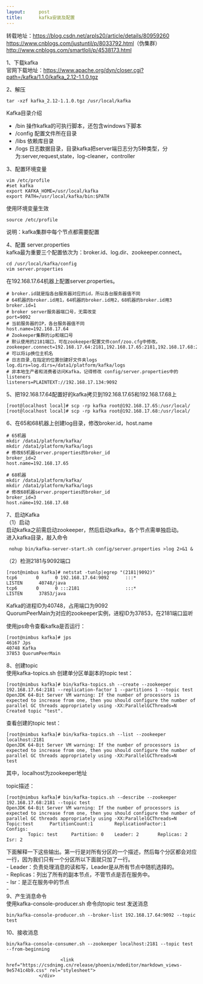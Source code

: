 ```yaml
---
layout:     post
title:      kafka安装及配置
---
```

<div id="article_content" class="article_content clearfix csdn-tracking-statistics" data-pid="blog" data-mod="popu_307" data-dsm="post">
								            <div id="content_views" class="markdown_views prism-atom-one-dark">
							<!-- flowchart 箭头图标 勿删 -->
							<svg xmlns="http://www.w3.org/2000/svg" style="display: none;"><path stroke-linecap="round" d="M5,0 0,2.5 5,5z" id="raphael-marker-block" style="-webkit-tap-highlight-color: rgba(0, 0, 0, 0);"></path></svg>
							<p>转载地址：<a href="https://blog.csdn.net/arpls20/article/details/80959260" rel="nofollow">https://blog.csdn.net/arpls20/article/details/80959260</a> <br>
                  <a href="https://www.cnblogs.com/justuntil/p/8033792.html" rel="nofollow">https://www.cnblogs.com/justuntil/p/8033792.html</a>（伪集群） <br>
                  <a href="http://www.cnblogs.com/smartloli/p/4538173.html" rel="nofollow">http://www.cnblogs.com/smartloli/p/4538173.html</a></p>

<p>1、下载kafka <br>
      官网下载地址：<a href="https://www.apache.org/dyn/closer.cgi?path=/kafka/1.1.0/kafka_2.12-1.1.0.tgz" rel="nofollow">https://www.apache.org/dyn/closer.cgi?path=/kafka/1.1.0/kafka_2.12-1.1.0.tgz</a></p>

<p>2、解压</p>



<pre class="prettyprint"><code class=" hljs lasso">tar <span class="hljs-attribute">-xzf</span> kafka_2<span class="hljs-number">.12</span><span class="hljs-subst">-</span><span class="hljs-number">1.1</span><span class="hljs-number">.0</span><span class="hljs-built_in">.</span>tgz /usr/<span class="hljs-built_in">local</span>/kafka</code></pre>

<p>Kafka目录介绍</p>

<ul>
<li>/bin 操作kafka的可执行脚本，还包含windows下脚本</li>
<li>/config 配置文件所在目录</li>
<li>/libs 依赖库目录</li>
<li>/logs 日志数据目录，目录kafka把server端日志分为5种类型，分为:server,request,state，log-cleaner，controller</li>
</ul>

<p>3、配置环境变量</p>



<pre class="prettyprint"><code class=" hljs bash">vim /etc/profile
<span class="hljs-comment">#set kafka</span>
<span class="hljs-keyword">export</span> KAFKA_HOME=/usr/local/kafka
<span class="hljs-keyword">export</span> PATH=/usr/local/kafka/bin:<span class="hljs-variable">$PATH</span></code></pre>

<p>使用环境变量生效</p>



<pre class="prettyprint"><code class=" hljs bash"><span class="hljs-built_in">source</span> /etc/profile</code></pre>

<p>说明：kafka集群中每个节点都需要配置</p>

<p>4、配置 server.properties <br>
kafka最为重要三个配置依次为：broker.id、log.dir、zookeeper.connect。</p>



<pre class="prettyprint"><code class=" hljs bash"><span class="hljs-built_in">cd</span> /usr/local/kafka/config
vim server.properties</code></pre>

<p>在192.168.17.64机器上配置server.properties。</p>



<pre class="prettyprint"><code class=" hljs vala"><span class="hljs-preprocessor"># broker.id就是指各台服务器对应的id，所以各台服务器值不同</span>
<span class="hljs-preprocessor"># 64机器的broker.id用1，64机器的broker.id用2，68机器的broker.id用3</span>
broker.id=<span class="hljs-number">1</span> 
<span class="hljs-preprocessor"># broker server服务器端口号，无需改变</span>
port=<span class="hljs-number">9092</span>
<span class="hljs-preprocessor"># 当前服务器的IP，各台服务器值不同</span>
host.name=<span class="hljs-number">192.168</span><span class="hljs-number">.17</span><span class="hljs-number">.64</span>
<span class="hljs-preprocessor"># Zookeeper集群的ip和端口号</span>
<span class="hljs-preprocessor"># 默认使用的2181端口，可在zookeeper配置文件conf/zoo.cfg中修改。</span>
zookeeper.connect=<span class="hljs-number">192.168</span><span class="hljs-number">.17</span><span class="hljs-number">.64</span>:<span class="hljs-number">2181</span>,<span class="hljs-number">192.168</span><span class="hljs-number">.17</span><span class="hljs-number">.65</span>:<span class="hljs-number">2181</span>,<span class="hljs-number">192.168</span><span class="hljs-number">.17</span><span class="hljs-number">.68</span>:<span class="hljs-number">2181</span> # 可以将ip换位主机名
<span class="hljs-preprocessor"># 日志目录,在指定的位置创建好文件夹logs</span>
log.dirs=log.dirs=/data1/platform/kafka/logs
<span class="hljs-preprocessor"># 非本地生产者和消费者访问Kafka，记得修改 config/server.properties中的listeners</span>
listeners=PLAINTEXT:<span class="hljs-comment">//192.168.17.134:9092 </span></code></pre>

<p>5、把192.168.17.64配置好的kafka拷贝到192.168.17.65和192.168.17.68上</p>

<pre class="prettyprint"><code class=" hljs perl">[root<span class="hljs-variable">@localhost</span> <span class="hljs-keyword">local</span>]<span class="hljs-comment"># scp -rp kafka root@192.168.17.65:/usr/local/</span>
[root<span class="hljs-variable">@localhost</span> <span class="hljs-keyword">local</span>]<span class="hljs-comment"># scp -rp kafka root@192.168.17.68:/usr/local/</span></code></pre>

<p>6、在65和68机器上创建log目录，修改broker.id，host.name</p>



<pre class="prettyprint"><code class=" hljs vala"><span class="hljs-preprocessor"># 65机器</span>
mkdir /data1/platform/kafka/
mkdir /data1/platform/kafka/logs
<span class="hljs-preprocessor"># 修改65机器server.properties的broker_id</span>
broker_id=<span class="hljs-number">2</span>
host.name=<span class="hljs-number">192.168</span><span class="hljs-number">.17</span><span class="hljs-number">.65</span>

<span class="hljs-preprocessor"># 68机器</span>
mkdir /data1/platform/kafka/
mkdir /data1/platform/kafka/logs
<span class="hljs-preprocessor"># 修改68机器server.properties的broker_id</span>
broker_id=<span class="hljs-number">3</span>
host.name=<span class="hljs-number">192.168</span><span class="hljs-number">.17</span><span class="hljs-number">.68</span></code></pre>

<p>7、启动Kafka <br>
（1）启动 <br>
  启动kafka之前需启动zookeeper，然后启动kafka，各个节点需单独启动。 <br>
  进入kafka目录，敲入命令</p>



<pre class="prettyprint"><code class=" hljs vbscript"> nohup bin/kafka-<span class="hljs-built_in">server</span>-start.sh config/<span class="hljs-built_in">server</span>.properties &gt;<span class="hljs-built_in">log</span> <span class="hljs-number">2</span>&gt;&amp;<span class="hljs-number">1</span> &amp;</code></pre>

<p>（2）检测2181与9092端口</p>



<pre class="prettyprint"><code class=" hljs ruby">[root<span class="hljs-variable">@nimbus</span> kafka]<span class="hljs-comment"># netstat -tunlp|egrep "(2181|9092)"</span>
tcp6       <span class="hljs-number">0</span>      <span class="hljs-number">0</span> <span class="hljs-number">192.168</span>.<span class="hljs-number">17.64</span><span class="hljs-symbol">:</span><span class="hljs-number">9092</span>      <span class="hljs-symbol">:</span><span class="hljs-symbol">:</span><span class="hljs-symbol">:*</span>                    <span class="hljs-constant">LISTEN</span>      <span class="hljs-number">40748</span>/java          
tcp6       <span class="hljs-number">0</span>      <span class="hljs-number">0</span> <span class="hljs-symbol">:</span><span class="hljs-symbol">:</span><span class="hljs-symbol">:</span><span class="hljs-number">2181</span>                 <span class="hljs-symbol">:</span><span class="hljs-symbol">:</span><span class="hljs-symbol">:*</span>                    <span class="hljs-constant">LISTEN</span>      <span class="hljs-number">37853</span>/java       </code></pre>

<p>Kafka的进程ID为40748，占用端口为9092 <br>
QuorumPeerMain为对应的zookeeper实例，进程ID为37853，在2181端口监听</p>

<p>使用jps命令查看kafka是否运行：</p>



<pre class="prettyprint"><code class=" hljs ruby">[root<span class="hljs-variable">@nimbus</span> kafka]<span class="hljs-comment"># jps</span>
<span class="hljs-number">46167</span> <span class="hljs-constant">Jps</span>
<span class="hljs-number">40748</span> <span class="hljs-constant">Kafka</span>
<span class="hljs-number">37853</span> <span class="hljs-constant">QuorumPeerMain</span></code></pre>

<p>8、创建topic <br>
使用kafka-topics.sh 创建单分区单副本的topic test：</p>



<pre class="prettyprint"><code class=" hljs applescript">[root@nimbus kafka]<span class="hljs-comment"># bin/kafka-topics.sh --create --zookeeper 192.168.17.64:2181 --replication-factor 1 --partitions 1 --topic test  </span>
OpenJDK <span class="hljs-number">64</span>-Bit Server VM warning: If <span class="hljs-keyword">the</span> <span class="hljs-type">number</span> <span class="hljs-keyword">of</span> processors <span class="hljs-keyword">is</span> expected <span class="hljs-keyword">to</span> increase <span class="hljs-keyword">from</span> one, <span class="hljs-keyword">then</span> you should configure <span class="hljs-keyword">the</span> <span class="hljs-type">number</span> <span class="hljs-keyword">of</span> parallel GC threads appropriately using -XX:ParallelGCThreads=N
Created topic <span class="hljs-string">"test"</span>. </code></pre>

<p>查看创建的topic test：</p>



<pre class="prettyprint"><code class=" hljs applescript">[root@nimbus kafka]<span class="hljs-comment"># bin/kafka-topics.sh --list --zookeeper localhost:2181</span>
OpenJDK <span class="hljs-number">64</span>-Bit Server VM warning: If <span class="hljs-keyword">the</span> <span class="hljs-type">number</span> <span class="hljs-keyword">of</span> processors <span class="hljs-keyword">is</span> expected <span class="hljs-keyword">to</span> increase <span class="hljs-keyword">from</span> one, <span class="hljs-keyword">then</span> you should configure <span class="hljs-keyword">the</span> <span class="hljs-type">number</span> <span class="hljs-keyword">of</span> parallel GC threads appropriately using -XX:ParallelGCThreads=N
test</code></pre>

<p>其中，localhost为zookeeper地址 </p>

<p>topic描述：</p>



<pre class="prettyprint"><code class=" hljs applescript">[root@nimbus kafka]<span class="hljs-comment"># bin/kafka-topics.sh --describe --zookeeper 192.168.17.68:2181 --topic test </span>
OpenJDK <span class="hljs-number">64</span>-Bit Server VM warning: If <span class="hljs-keyword">the</span> <span class="hljs-type">number</span> <span class="hljs-keyword">of</span> processors <span class="hljs-keyword">is</span> expected <span class="hljs-keyword">to</span> increase <span class="hljs-keyword">from</span> one, <span class="hljs-keyword">then</span> you should configure <span class="hljs-keyword">the</span> <span class="hljs-type">number</span> <span class="hljs-keyword">of</span> parallel GC threads appropriately using -XX:ParallelGCThreads=N
Topic:test      PartitionCount:<span class="hljs-number">1</span>        ReplicationFactor:<span class="hljs-number">1</span>     Configs:
        Topic: test     Partition: <span class="hljs-number">0</span>    Leader: <span class="hljs-number">2</span>       Replicas: <span class="hljs-number">2</span>     Isr: <span class="hljs-number">2</span></code></pre>

<p>下面解释一下这些输出。第一行是对所有分区的一个描述，然后每个分区都会对应一行，因为我们只有一个分区所以下面就只加了一行。 <br>
 - Leader：负责处理消息的读和写，Leader是从所有节点中随机选择的。 <br>
 - Replicas：列出了所有的副本节点，不管节点是否在服务中。 <br>
 - Isr：是正在服务中的节点 <br>
 -  <br>
9、产生消息命令 <br>
使用kafka-console-producer.sh  命令向topic test 发送消息</p>



<pre class="prettyprint"><code class=" hljs lasso">bin/kafka<span class="hljs-attribute">-console</span><span class="hljs-attribute">-producer</span><span class="hljs-built_in">.</span>sh <span class="hljs-subst">--</span>broker<span class="hljs-attribute">-list</span> <span class="hljs-number">192.168</span><span class="hljs-number">.17</span><span class="hljs-number">.64</span>:<span class="hljs-number">9092</span> <span class="hljs-subst">--</span>topic test</code></pre>

<p>10、接收消息</p>



<pre class="prettyprint"><code class=" hljs brainfuck"><span class="hljs-comment">bin/kafka</span><span class="hljs-literal">-</span><span class="hljs-comment">console</span><span class="hljs-literal">-</span><span class="hljs-comment">consumer</span><span class="hljs-string">.</span><span class="hljs-comment">sh</span> <span class="hljs-literal">-</span><span class="hljs-literal">-</span><span class="hljs-comment">zookeeper</span> <span class="hljs-comment">localhost:2181</span> <span class="hljs-literal">-</span><span class="hljs-literal">-</span><span class="hljs-comment">topic</span> <span class="hljs-comment">test</span> <span class="hljs-literal">-</span><span class="hljs-literal">-</span><span class="hljs-comment">from</span><span class="hljs-literal">-</span><span class="hljs-comment">beginning</span></code></pre>            </div>
						<link href="https://csdnimg.cn/release/phoenix/mdeditor/markdown_views-9e5741c4b9.css" rel="stylesheet">
                </div>